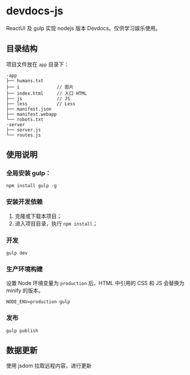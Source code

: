 # devdocs-js

ReactUI 及 gulp 实现 nodejs 版本 Devdocs。仅供学习娱乐使用。

## 目录结构

项目文件放在 `app` 目录下：

```
-app
├── humans.txt
├── i              // 图片
├── index.html     // 入口 HTML
├── js             // JS
├── less           // Less
├── manifest.json
├── manifest.webapp
└── robots.txt
-server
├── server.js
└── routes.js
```

## 使用说明

### 全局安装 gulp：

```
npm install gulp -g
```

### 安装开发依赖

1. 克隆或下载本项目；
2. 进入项目目录，执行 `npm install`；

### 开发

```
gulp dev
```

### 生产环境构建

设置 Node 环境变量为 `production` 后，HTML 中引用的 CSS 和 JS 会替换为 minify 的版本。

```
NODE_ENV=production gulp
```

### 发布

```
gulp publish
```


## 数据更新

使用 jsdom 拉取远程内容，进行更新
